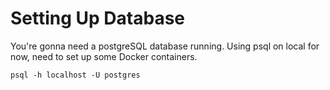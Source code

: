 # Setting Up Database 
You're gonna need a postgreSQL database running. Using psql on local for now, need to set up some
Docker containers.

```
psql -h localhost -U postgres
```
